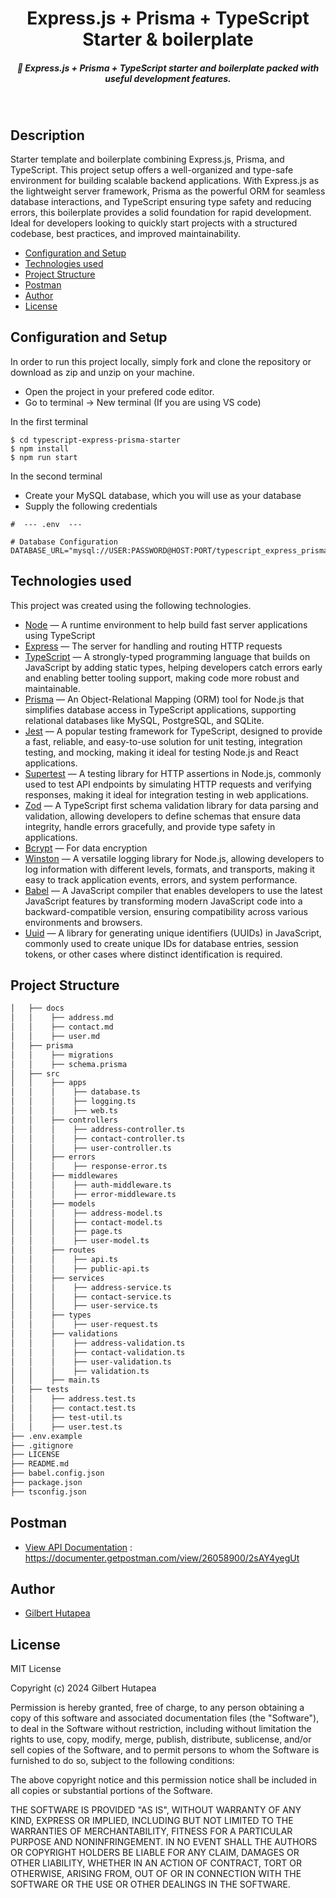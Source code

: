 <H1 align ="center" >Express.js + Prisma + TypeScript Starter & boilerplate</h1>
<h5  align ="center"> 
🤖 Express.js + Prisma + TypeScript starter and boilerplate packed with useful development features.</h5>
<br/>

## Description

Starter template and boilerplate combining Express.js, Prisma, and TypeScript. This project setup offers a well-organized and type-safe environment for building scalable backend applications. With Express.js as the lightweight server framework, Prisma as the powerful ORM for seamless database interactions, and TypeScript ensuring type safety and reducing errors, this boilerplate provides a solid foundation for rapid development. Ideal for developers looking to quickly start projects with a structured codebase, best practices, and improved maintainability.

- [Configuration and Setup](#configuration-and-setup)
- [Technologies used](#technologies-used)
- [Project Structure](#project-structure)
- [Postman](#postman)
- [Author](#author)
- [License](#license)

## Configuration and Setup

In order to run this project locally, simply fork and clone the repository or download as zip and unzip on your machine.

- Open the project in your prefered code editor.
- Go to terminal -> New terminal (If you are using VS code)

In the first terminal

```
$ cd typescript-express-prisma-starter
$ npm install
$ npm run start
```

In the second terminal

- Create your MySQL database, which you will use as your database
- Supply the following credentials

```
#  --- .env  ---

# Database Configuration
DATABASE_URL="mysql://USER:PASSWORD@HOST:PORT/typescript_express_prisma_starter"

```

## Technologies used

This project was created using the following technologies.

- [Node](https://nodejs.org/en/) — A runtime environment to help build fast server applications using TypeScript
- [Express](https://www.npmjs.com/package/express) — The server for handling and routing HTTP requests
- [TypeScript](https://www.npmjs.com/package/typescript) — A strongly-typed programming language that builds on JavaScript by adding static types, helping developers catch errors early and enabling better tooling support, making code more robust and maintainable.
- [Prisma](https://www.prisma.io) — An Object-Relational Mapping (ORM) tool for Node.js that simplifies database access in TypeScript applications, supporting relational databases like MySQL, PostgreSQL, and SQLite.
- [Jest](https://www.npmjs.com/package/jest) — A popular testing framework for TypeScript, designed to provide a fast, reliable, and easy-to-use solution for unit testing, integration testing, and mocking, making it ideal for testing Node.js and React applications.
- [Supertest](https://www.npmjs.com/package/supertest) — A testing library for HTTP assertions in Node.js, commonly used to test API endpoints by simulating HTTP requests and verifying responses, making it ideal for integration testing in web applications.
- [Zod](https://www.npmjs.com/package/zod) — A TypeScript first schema validation library for data parsing and validation, allowing developers to define schemas that ensure data integrity, handle errors gracefully, and provide type safety in applications.
- [Bcrypt](https://www.npmjs.com/package/bcryptjs) — For data encryption
- [Winston](https://www.npmjs.com/package/winston) — A versatile logging library for Node.js, allowing developers to log information with different levels, formats, and transports, making it easy to track application events, errors, and system performance.
- [Babel](https://babeljs.io/setup#installation) — A JavaScript compiler that enables developers to use the latest JavaScript features by transforming modern JavaScript code into a backward-compatible version, ensuring compatibility across various environments and browsers.
- [Uuid](https://www.npmjs.com/package/uuid) — A library for generating unique identifiers (UUIDs) in JavaScript, commonly used to create unique IDs for database entries, session tokens, or other cases where distinct identification is required.

## Project Structure

```bash
│   ├── docs
│   │    ├── address.md
│   │    ├── contact.md
│   │    ├── user.md
│   ├── prisma
│   │    ├── migrations
│   │    ├── schema.prisma
│   ├── src
│   │    ├── apps
│   │    │    ├── database.ts
│   │    │    ├── logging.ts
│   │    │    ├── web.ts
│   │    ├── controllers
│   │    │    ├── address-controller.ts
│   │    │    ├── contact-controller.ts
│   │    │    ├── user-controller.ts
│   │    ├── errors
│   │    │    ├── response-error.ts
│   │    ├── middlewares
│   │    │    ├── auth-middleware.ts
│   │    │    ├── error-middleware.ts
│   │    ├── models
│   │    │    ├── address-model.ts
│   │    │    ├── contact-model.ts
│   │    │    ├── page.ts
│   │    │    ├── user-model.ts
│   │    ├── routes
│   │    │    ├── api.ts
│   │    │    ├── public-api.ts
│   │    ├── services
│   │    │    ├── address-service.ts
│   │    │    ├── contact-service.ts
│   │    │    ├── user-service.ts
│   │    ├── types
│   │    │    ├── user-request.ts
│   │    ├── validations
│   │    │    ├── address-validation.ts
│   │    │    ├── contact-validation.ts
│   │    │    ├── user-validation.ts
│   │    │    ├── validation.ts
│   │    ├── main.ts
│   ├── tests
│   │    ├── address.test.ts
│   │    ├── contact.test.ts
│   │    ├── test-util.ts
│   │    ├── user.test.ts
├── .env.example
├── .gitignore
├── LICENSE
├── README.md
├── babel.config.json
├── package.json
├── tsconfig.json
```

## Postman

- [View API Documentation](https://documenter.getpostman.com/view/26058900/2sAY4yegUt) : https://documenter.getpostman.com/view/26058900/2sAY4yegUt

## Author

- [Gilbert Hutapea](https://www.linkedin.com/in/gilberthutapea/)

## License

MIT License

Copyright (c) 2024 Gilbert Hutapea

Permission is hereby granted, free of charge, to any person obtaining a copy
of this software and associated documentation files (the "Software"), to deal
in the Software without restriction, including without limitation the rights
to use, copy, modify, merge, publish, distribute, sublicense, and/or sell
copies of the Software, and to permit persons to whom the Software is
furnished to do so, subject to the following conditions:

The above copyright notice and this permission notice shall be included in all
copies or substantial portions of the Software.

THE SOFTWARE IS PROVIDED "AS IS", WITHOUT WARRANTY OF ANY KIND, EXPRESS OR
IMPLIED, INCLUDING BUT NOT LIMITED TO THE WARRANTIES OF MERCHANTABILITY,
FITNESS FOR A PARTICULAR PURPOSE AND NONINFRINGEMENT. IN NO EVENT SHALL THE
AUTHORS OR COPYRIGHT HOLDERS BE LIABLE FOR ANY CLAIM, DAMAGES OR OTHER
LIABILITY, WHETHER IN AN ACTION OF CONTRACT, TORT OR OTHERWISE, ARISING FROM,
OUT OF OR IN CONNECTION WITH THE SOFTWARE OR THE USE OR OTHER DEALINGS IN THE
SOFTWARE.
